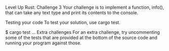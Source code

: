 Level Up Rust: Challenge 3
Your challenge is to implement a function, info(), that can take any text type and print its contents to the console.

Testing your code
To test your solution, use cargo test.

$ cargo test
...
Extra challenges
For an extra challenge, try uncommenting some of the tests that are provided at the bottom of the source code and running your program against those.
